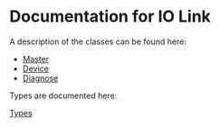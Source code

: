 # Documentation for IO Link

A description of the classes can be found here:

- [Master](master.md)
- [Device](device.md)
- [Diagnose](diagnose.md)

Types are documented here:

[Types](types.md)
